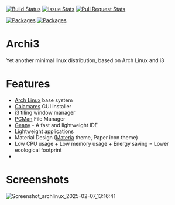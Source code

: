 
[![Build Status](https://github.com/i3/i3/actions/workflows/main.yml/badge.svg)](https://github.com/i3/i3/actions/workflows/main.yml)
[![Issue Stats](https://img.shields.io/github/issues/i3/i3.svg)](https://github.com/i3/i3/issues)
[![Pull Request Stats](https://img.shields.io/github/issues-pr/i3/i3.svg)](https://github.com/i3/i3/pulls)

[![Packages](https://repology.org/badge/latest-versions/i3.svg)](https://repology.org/metapackage/i3/versions)
[![Packages](https://repology.org/badge/tiny-repos/i3.svg)](https://repology.org/metapackage/i3/versions)


# Archi3

Yet another minimal linux distribution, based on Arch Linux and i3

# Features
- [Arch Linux](https://archlinux.org/) base system
- [Calamares](https://calamares.io/) GUI installer
- [i3](https://i3wm.org/) tiling window manager
- [PCMan](https://github.com/lxde/pcmanfm) File Manager
- [Geany](https://github.com/geany/geany) - A fast and lightweight IDE
- Lightweight applications
- Material Design ([Materia](https://github.com/nana-4/materia-theme) theme, Paper icon theme)
- Low CPU usage + Low memory usage + Energy saving = Lower ecological footprint
- 
# Screenshots
![Screenshot_archlinux_2025-02-07_13:16:41](https://github.com/user-attachments/assets/06d32f49-4e04-42ea-8e5d-af127d5ac78d)

